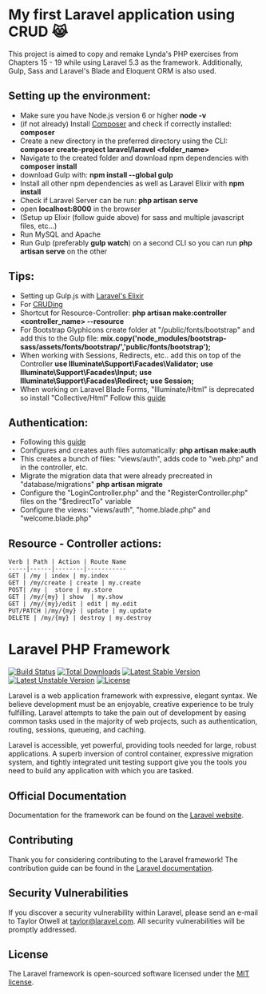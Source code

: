 # My first Laravel application using CRUD :joy_cat:

This project is aimed to copy and remake Lynda's PHP exercises from Chapters 15 - 19
while using Laravel 5.3 as the framework. Additionally, Gulp, Sass and Laravel's Blade
and Eloquent ORM is also used.

## Setting up the environment:

* Make sure you have Node.js version 6 or higher
    **node -v**
* (if not already) Install [Composer](https://getcomposer.org/download/) and check if correctly installed:
    **composer**
* Create a new directory in the preferred directory using the CLI:
    **composer create-project laravel/laravel <folder_name>**
* Navigate to the created folder and download npm dependencies with
    **composer install**
* download Gulp with:
    **npm install --global gulp**
* Install all other npm dependencies as well as Laravel Elixir with
    **npm install**
* Check if Laravel Server can be run:
    **php artisan serve**
* open **localhost:8000** in the browser
* (Setup up Elixir (follow guide above) for sass and multiple javascript files, etc...)
* Run MySQL and Apache
* Run Gulp (preferably **gulp watch**) on a second CLI so you can run **php artisan serve** on the other

## Tips:

* Setting up Gulp.js with [Laravel's Elixir](https://laravel.com/docs/5.3/elixir#working-with-scripts)
* For [CRUDing](https://scotch.io/tutorials/simple-laravel-crud-with-resource-controllers)
* Shortcut for Resource-Controller:
    **php artisan make:controller <controller_name> --resource**
* For Bootstrap Glyphicons create folder at "/public/fonts/bootstrap" and add this to the Gulp file:
    **mix.copy('node_modules/bootstrap-sass/assets/fonts/bootstrap/','public/fonts/bootstrap');**
* When working with Sessions, Redirects, etc.. add this on top of the Controller
    **use Illuminate\Support\Facades\Validator;**
    **use Illuminate\Support\Facades\Input;**
    **use Illuminate\Support\Facades\Redirect;**
    **use Session;**
* When working on Laravel Blade Forms, "Illuminate/Html" is deprecated so install "Collective/Html"
    Follow this [guide](https://laravelcollective.com/docs/5.2/html)

## Authentication:

* Following this [guide](https://auth0.com/blog/creating-your-first-laravel-app-and-adding-authentication/)
* Configures and creates auth files automatically:
    **php artisan make:auth**
* This creates a bunch of files: "views/auth", adds code to "web.php" and in the controller, etc.
* Migrate the migration data that were already precreated in "database/migrations"
    **php artisan migrate**
* Configure the "LoginController.php" and the "RegisterController.php" files on the "$redirectTo" variable
* Configure the views: "views/auth", "home.blade.php" and "welcome.blade.php"

## Resource - Controller actions:

    Verb | Path | Action | Route Name
    -----|------|--------|-----------
    GET | /my | index | my.index
    GET | /my/create | create | my.create
    POST| /my |  store | my.store
    GET | /my/{my} | show  | my.show
    GET | /my/{my}/edit | edit | my.edit
    PUT/PATCH |/my/{my} | update | my.update
    DELETE | /my/{my} | destroy | my.destroy

# Laravel PHP Framework

[![Build Status](https://travis-ci.org/laravel/framework.svg)](https://travis-ci.org/laravel/framework)
[![Total Downloads](https://poser.pugx.org/laravel/framework/d/total.svg)](https://packagist.org/packages/laravel/framework)
[![Latest Stable Version](https://poser.pugx.org/laravel/framework/v/stable.svg)](https://packagist.org/packages/laravel/framework)
[![Latest Unstable Version](https://poser.pugx.org/laravel/framework/v/unstable.svg)](https://packagist.org/packages/laravel/framework)
[![License](https://poser.pugx.org/laravel/framework/license.svg)](https://packagist.org/packages/laravel/framework)

Laravel is a web application framework with expressive, elegant syntax. We believe development must be an enjoyable, creative experience to be truly fulfilling. Laravel attempts to take the pain out of development by easing common tasks used in the majority of web projects, such as authentication, routing, sessions, queueing, and caching.

Laravel is accessible, yet powerful, providing tools needed for large, robust applications. A superb inversion of control container, expressive migration system, and tightly integrated unit testing support give you the tools you need to build any application with which you are tasked.

## Official Documentation

Documentation for the framework can be found on the [Laravel website](http://laravel.com/docs).

## Contributing

Thank you for considering contributing to the Laravel framework! The contribution guide can be found in the [Laravel documentation](http://laravel.com/docs/contributions).

## Security Vulnerabilities

If you discover a security vulnerability within Laravel, please send an e-mail to Taylor Otwell at taylor@laravel.com. All security vulnerabilities will be promptly addressed.

## License

The Laravel framework is open-sourced software licensed under the [MIT license](http://opensource.org/licenses/MIT).

